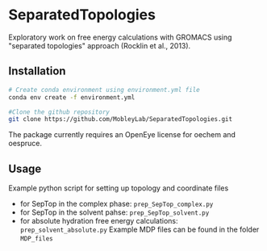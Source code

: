 # SeparatedTopologies
Exploratory work on free energy calculations with GROMACS using "separated topologies" approach (Rocklin et al., 2013).

## Installation
```bash
# Create conda environment using environment.yml file
conda env create -f environment.yml

#Clone the github repository
git clone https://github.com/MobleyLab/SeparatedTopologies.git
```
The package currently requires an OpenEye license for oechem and oespruce.

## Usage
Example python script for setting up topology and coordinate files
 - for SepTop in the complex phase: `prep_SepTop_complex.py`
 - for SepTop in the solvent pahse: `prep_SepTop_solvent.py`
 - for absolute hydration free energy calculations: `prep_solvent_absolute.py`
Example MDP files can be found in the folder `MDP_files`
